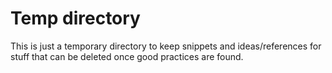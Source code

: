 # Temp directory

This is just a temporary directory to keep snippets and ideas/references for stuff that can be deleted once good practices are found.
